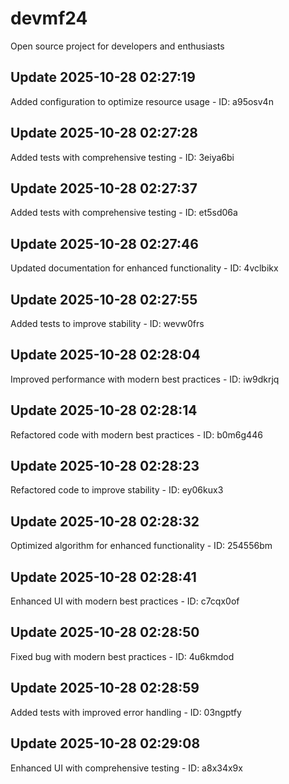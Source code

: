 # devmf24
Open source project for developers and enthusiasts

## Update 2025-10-28 02:27:19
Added configuration to optimize resource usage - ID: a95osv4n


## Update 2025-10-28 02:27:28
Added tests with comprehensive testing - ID: 3eiya6bi


## Update 2025-10-28 02:27:37
Added tests with comprehensive testing - ID: et5sd06a


## Update 2025-10-28 02:27:46
Updated documentation for enhanced functionality - ID: 4vclbikx


## Update 2025-10-28 02:27:55
Added tests to improve stability - ID: wevw0frs


## Update 2025-10-28 02:28:04
Improved performance with modern best practices - ID: iw9dkrjq


## Update 2025-10-28 02:28:14
Refactored code with modern best practices - ID: b0m6g446


## Update 2025-10-28 02:28:23
Refactored code to improve stability - ID: ey06kux3


## Update 2025-10-28 02:28:32
Optimized algorithm for enhanced functionality - ID: 254556bm


## Update 2025-10-28 02:28:41
Enhanced UI with modern best practices - ID: c7cqx0of


## Update 2025-10-28 02:28:50
Fixed bug with modern best practices - ID: 4u6kmdod


## Update 2025-10-28 02:28:59
Added tests with improved error handling - ID: 03ngptfy


## Update 2025-10-28 02:29:08
Enhanced UI with comprehensive testing - ID: a8x34x9x

